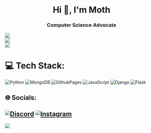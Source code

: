 <h1 align="center">Hi 👋, I'm Moth</h1>
<h3 align="center">Computer Science Advocate</h3>


![](https://github-readme-stats.vercel.app/api?username=MothTheMortal&theme=dark&hide_border=true&include_all_commits=true&count_private=true)<br/>
![](https://github-readme-streak-stats.herokuapp.com/?user=MothTheMortal&theme=dark&hide_border=true)<br/>
![](https://github-readme-stats.vercel.app/api/top-langs/?username=MothTheMortal&theme=dark&hide_border=true&include_all_commits=true&count_private=true&layout=compact)
# 💻 Tech Stack:
![Python](https://img.shields.io/badge/python-3670A0?style=for-the-badge&logo=python&logoColor=ffdd54) ![MongoDB](https://img.shields.io/badge/MongoDB-%234ea94b.svg?style=for-the-badge&logo=mongodb&logoColor=white) ![GithubPages](https://img.shields.io/badge/github%20pages-121013?style=for-the-badge&logo=github&logoColor=white) ![JavaScript](https://img.shields.io/badge/javascript-%23323330.svg?style=for-the-badge&logo=javascript&logoColor=%23F7DF1E) ![Django](https://img.shields.io/badge/django-%23092E20.svg?style=for-the-badge&logo=django&logoColor=white) ![Flask](https://img.shields.io/badge/flask-%23000.svg?style=for-the-badge&logo=flask&logoColor=white)<br/>

## 🌐 Socials:
[![Discord](https://img.shields.io/badge/Discord-%237289DA.svg?logo=discord&logoColor=white)](https://discord.gg/Tjyy78jt) [![Instagram](https://img.shields.io/badge/Instagram-%23E4405F.svg?logo=Instagram&logoColor=white)](https://instagram.com/xmothpvp)
---
[![](https://visitcount.itsvg.in/api?id=MothTheMortal&icon=0&color=0)](https://visitcount.itsvg.in)

